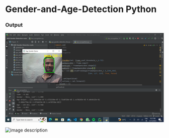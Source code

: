 # Gender-and-Age-Detection Python
<h3>Output</h3>

<img src="/output.png">

![image description](Screenshot(7).png)
